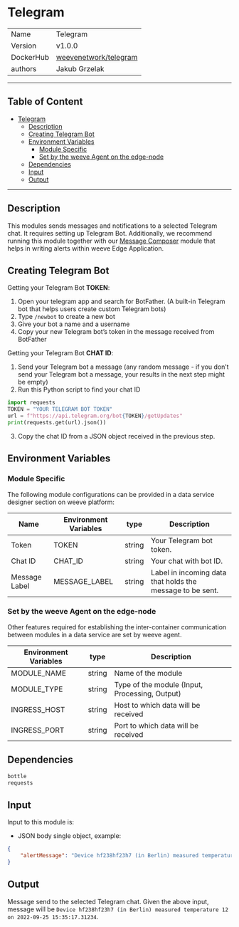 # Telegram

|                |                                       |
| -------------- | ------------------------------------- |
| Name           | Telegram                           |
| Version        | v1.0.0                                |
| DockerHub | [weevenetwork/telegram](https://hub.docker.com/r/weevenetwork/telegram) |
| authors        | Jakub Grzelak                    |

***
## Table of Content

- [Telegram](#telegram)
  - [Description](#description)
  - [Creating Telegram Bot](#creating-telegram-bot)
  - [Environment Variables](#environment-variables)
    - [Module Specific](#module-specific)
    - [Set by the weeve Agent on the edge-node](#set-by-the-weeve-agent-on-the-edge-node)
  - [Dependencies](#dependencies)
  - [Input](#input)
  - [Output](#output)
***

## Description

This modules sends messages and notifications to a selected Telegram chat. It requires setting up Telegram Bot. Additionally, we recommend running this module together with our [Message Composer](https://github.com/weeve-modules/message-composer) module that helps in writing alerts within weeve Edge Application.

## Creating Telegram Bot

Getting your Telegram Bot **TOKEN**:
1. Open your telegram app and search for BotFather. (A built-in Telegram bot that helps users create custom Telegram bots)
2. Type `/newbot` to create a new bot
3. Give your bot a name and a username
4. Copy your new Telegram bot’s token in the message received from BotFather

Getting your Telegram Bot **CHAT ID**:
1. Send your Telegram bot a message (any random message - if you don’t send your Telegram bot a message, your results in the next step might be empty)
2. Run this Python script to find your chat ID

```python
import requests
TOKEN = "YOUR TELEGRAM BOT TOKEN"
url = f"https://api.telegram.org/bot{TOKEN}/getUpdates"
print(requests.get(url).json())
```

3. Copy the chat ID from a JSON object received in the previous step.

## Environment Variables

### Module Specific

The following module configurations can be provided in a data service designer section on weeve platform:

| Name                 | Environment Variables     | type     | Description                                              |
| -------------------- | ------------------------- | -------- | -------------------------------------------------------- |
| Token    | TOKEN         | string   | Your Telegram bot token.            |
| Chat ID    | CHAT_ID         | string  | Your chat with bot ID.            |
| Message Label    | MESSAGE_LABEL         | string  | Label in incoming data that holds the message to be sent.            |


### Set by the weeve Agent on the edge-node

Other features required for establishing the inter-container communication between modules in a data service are set by weeve agent.

| Environment Variables | type   | Description                                    |
| --------------------- | ------ | ---------------------------------------------- |
| MODULE_NAME           | string | Name of the module                             |
| MODULE_TYPE           | string | Type of the module (Input, Processing, Output)  |
| INGRESS_HOST          | string | Host to which data will be received            |
| INGRESS_PORT          | string | Port to which data will be received            |

## Dependencies

```txt
bottle
requests
```

## Input

Input to this module is:

* JSON body single object, example:

```json
{
    "alertMessage": "Device hf238hf23h7 (in Berlin) measured temperature 12 on 2022-09-25 15:35:17.31234"
}
```

## Output

Message send to the selected Telegram chat. Given the above input, message will be `Device hf238hf23h7 (in Berlin) measured temperature 12 on 2022-09-25 15:35:17.31234`.
